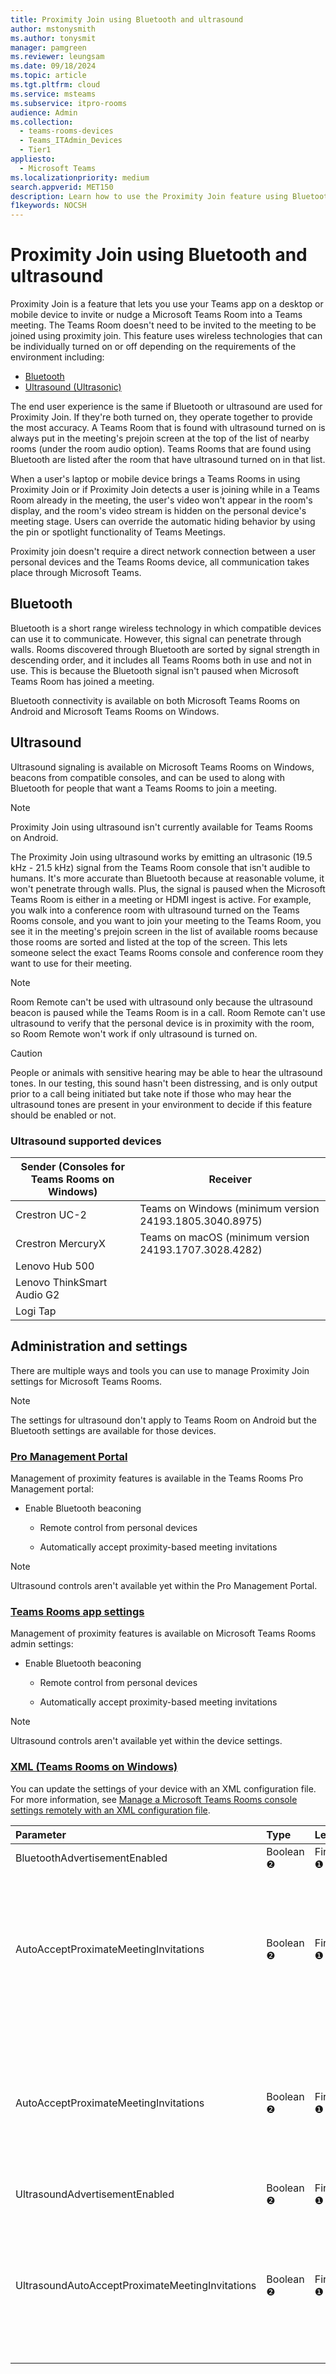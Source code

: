 ```yaml
---
title: Proximity Join using Bluetooth and ultrasound
author: mstonysmith
ms.author: tonysmit
manager: pamgreen
ms.reviewer: leungsam
ms.date: 09/18/2024
ms.topic: article
ms.tgt.pltfrm: cloud
ms.service: msteams
ms.subservice: itpro-rooms
audience: Admin
ms.collection: 
  - teams-rooms-devices
  - Teams_ITAdmin_Devices
  - Tier1
appliesto: 
  - Microsoft Teams
ms.localizationpriority: medium
search.appverid: MET150
description: Learn how to use the Proximity Join feature using Bluetooth and Ultrasound connectivity to nudge a Microsoft Teams Room console into a meeting you're having for an optimum meeting room experience.
f1keywords: NOCSH
---
```


# Proximity Join using Bluetooth and ultrasound

Proximity Join is a feature that lets you use your Teams app on a desktop or mobile device to invite or nudge a Microsoft Teams Room into a Teams meeting. The Teams Room doesn't need to be invited to the meeting to be joined using proximity join. This feature uses wireless technologies that can be individually turned on or off depending on the requirements of the environment including:

- [Bluetooth](#bluetooth)
- [Ultrasound (Ultrasonic)](#ultrasound)

The end user experience is the same if Bluetooth or ultrasound are used for Proximity Join. If they're both turned on, they operate together to provide the most accuracy. A Teams Room that is found with ultrasound turned on is always put in the meeting's prejoin screen at the top of the list of nearby rooms (under the room audio option). Teams Rooms that are found using Bluetooth are listed after the room that have ultrasound turned on in that list.

When a user's laptop or mobile device brings a Teams Rooms in using Proximity Join or if Proximity Join detects a user is joining while in a Teams Room already in the meeting, the user's video won't appear in the room's display, and the room's video stream is hidden on the personal device's meeting stage. Users can override the automatic hiding behavior by using the pin or spotlight functionality of Teams Meetings.

Proximity join doesn't require a direct network connection between a user personal devices and the Teams Rooms device, all communication takes place through Microsoft Teams.

## Bluetooth

Bluetooth is a short range wireless technology in which compatible devices can use it to communicate. However, this signal can penetrate through walls. Rooms discovered through Bluetooth are sorted by signal strength in descending order, and it includes all Teams Rooms both in use and not in use. This is because the Bluetooth signal isn't paused when Microsoft Teams Room has joined a meeting.

Bluetooth connectivity is available on both Microsoft Teams Rooms on Android and Microsoft Teams Rooms on Windows.

## Ultrasound

Ultrasound signaling is available on Microsoft Teams Rooms on Windows, beacons from compatible consoles, and can be used to along with Bluetooth for people that want a Teams Rooms to join a meeting. 

> [!NOTE]
> Proximity Join using ultrasound isn't currently available for Teams Rooms on Android.

The Proximity Join using ultrasound works by emitting an ultrasonic (19.5 kHz - 21.5 kHz) signal from the Teams Room console that isn't audible to humans. It's more accurate than Bluetooth because at reasonable volume, it won't penetrate through walls. Plus, the signal is paused when the Microsoft Teams Room is either in a meeting or HDMI ingest is active. For example, you walk into a conference room with ultrasound turned on the Teams Rooms console, and you want to join your meeting to the Teams Room, you see it in the meeting's prejoin screen in the list of available rooms because those rooms are sorted and listed at the top of the screen. This lets someone select the exact Teams Rooms console and conference room they want to use for their meeting.

> [!NOTE]
> Room Remote can't be used with ultrasound only because the ultrasound beacon is paused while the Teams Room is in a call. Room Remote can't use ultrasound to verify that the personal device is in proximity with the room, so Room Remote won't work if only ultrasound is turned on.

> [!CAUTION]
> People or animals with sensitive hearing may be able to hear the ultrasound tones. In our testing, this sound hasn't been distressing, and is only output prior to a call being initiated but take note if those who may hear the ultrasound tones are present in your environment to decide if this feature should be enabled or not.

### Ultrasound supported devices

|Sender (Consoles for Teams Rooms on Windows)|Receiver|
| -------- | -------- |
|Crestron UC-2   |Teams on Windows (minimum version 24193.1805.3040.8975)|
|Crestron MercuryX   |Teams on macOS (minimum version 24193.1707.3028.4282)   |
|Lenovo Hub 500||
|Lenovo ThinkSmart Audio G2||
|Logi Tap||



## Administration and settings

There are multiple ways and tools you can use to manage Proximity Join settings for Microsoft Teams Rooms.

> [!NOTE]
> The settings for ultrasound don't apply to Teams Room on Android but the Bluetooth settings are available for those devices.

### [Pro Management Portal](#tab/portal)

Management of proximity features is available in the Teams Rooms Pro Management portal:

- Enable Bluetooth beaconing

  - Remote control from personal devices
    
  - Automatically accept proximity-based meeting invitations
    
> [!NOTE]
> Ultrasound controls aren't available yet within the Pro Management Portal.
    
### [Teams Rooms app settings](#tab/app-settings)

Management of proximity features is available on Microsoft Teams Rooms admin settings:

- Enable Bluetooth beaconing

  - Remote control from personal devices
    
  - Automatically accept proximity-based meeting invitations
    
> [!NOTE]
> Ultrasound controls aren't available yet within the device settings.
    
### [XML (Teams Rooms on Windows)](#tab/xml)

You can update the settings of your device with an XML configuration file. For more information, see [Manage a Microsoft Teams Rooms console settings remotely with an XML configuration file](/microsoftteams/rooms/xml-config-file).

|**Parameter**|**Type**|**Level**|**Usage**|
|:-------- |:-------- |:-------- |:-------- |
|BluetoothAdvertisementEnabled|Boolean ❷|First ❶|Enabled by default.|
|AutoAcceptProximateMeetingInvitations|Boolean ❷|First ❶|If true, proximity based meeting invitations using Bluetooth are automatically accepted. Enabled by default.|
|AutoAcceptProximateMeetingInvitations|Boolean ❷|First ❶|If true, proximity based meeting invitations using Bluetooth are automatically accepted. Enabled by default.|
|UltrasoundAdvertisementEnabled|Boolean ❷|First ❶|Enabled by default.|
|UltrasoundAutoAcceptProximateMeetingInvitations|Boolean ❷|First ❶|If true, proximity based meeting invitations using Bluetooth are automatically accepted. Enabled by default.|

